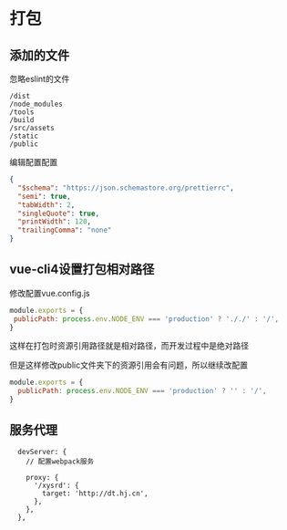 # 打包

## 添加的文件

忽略eslint的文件
```
/dist
/node_modules
/tools
/build
/src/assets
/static
/public
```


编辑配置配置
```.prettierrc.json
{
  "$schema": "https://json.schemastore.org/prettierrc",
  "semi": true,
  "tabWidth": 2,
  "singleQuote": true,
  "printWidth": 120,
  "trailingComma": "none"
}
```


## vue-cli4设置打包相对路径

修改配置vue.config.js
```js
module.exports = {
 publicPath: process.env.NODE_ENV === 'production' ? '././' : '/',
}
```

这样在打包时资源引用路径就是相对路径，而开发过程中是绝对路径

但是这样修改public文件夹下的资源引用会有问题，所以继续改配置
```js
module.exports = {
  publicPath: process.env.NODE_ENV === 'production' ? '' : '/',
}

```


## 服务代理
```
  devServer: {
    // 配置webpack服务

    proxy: {
      '/xysrd': {
        target: 'http://dt.hj.cn',
      },
    },
  },
```


